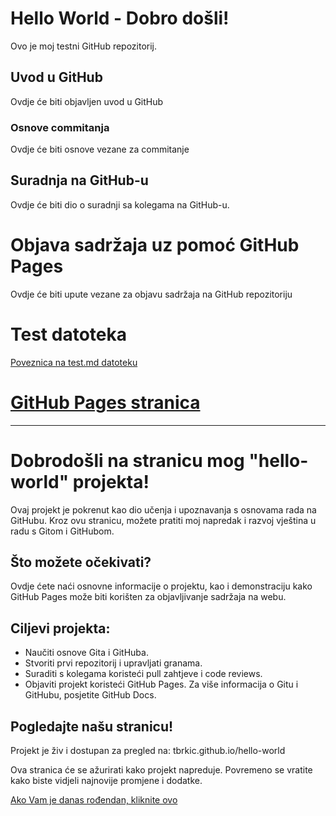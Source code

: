 # Hello World - Dobro došli!
Ovo je moj testni GitHub repozitorij.

## Uvod u GitHub

Ovdje će biti objavljen uvod u GitHub

### Osnove commitanja

Ovdje će biti osnove vezane za commitanje

## Suradnja na GitHub-u

Ovdje će biti dio o suradnji sa kolegama na GitHub-u.

# Objava sadržaja uz pomoć GitHub Pages

Ovdje će biti upute vezane za objavu sadržaja na GitHub repozitoriju

# Test datoteka
[Poveznica na test.md datoteku](https://github.com/tbrkic/hello-world/blob/gh-pages/test.md)


# [GitHub Pages stranica](https://tbrkic.github.io/hello-world/)

----

# Dobrodošli na stranicu mog "hello-world" projekta!
Ovaj projekt je pokrenut kao dio učenja i upoznavanja s osnovama rada na GitHubu. Kroz ovu stranicu, možete pratiti moj napredak i razvoj vještina u radu s Gitom i GitHubom.

## Što možete očekivati?
Ovdje ćete naći osnovne informacije o projektu, kao i demonstraciju kako GitHub Pages može biti korišten za objavljivanje sadržaja na webu.

## Ciljevi projekta:
- Naučiti osnove Gita i GitHuba.
- Stvoriti prvi repozitorij i upravljati granama.
- Suraditi s kolegama koristeći pull zahtjeve i code reviews.
- Objaviti projekt koristeći GitHub Pages.
Za više informacija o Gitu i GitHubu, posjetite GitHub Docs.

## Pogledajte našu stranicu!
Projekt je živ i dostupan za pregled na: tbrkic.github.io/hello-world

Ova stranica će se ažurirati kako projekt napreduje. Povremeno se vratite kako biste vidjeli najnovije promjene i dodatke.


[Ako Vam je danas rođendan, kliknite ovo](https://youtu.be/NqpvKQSpNs0)














































